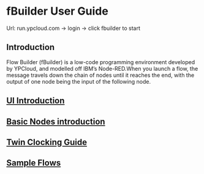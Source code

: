 # fBuilder User Guide
Url: run.ypcloud.com  -> login -> click fbuilder to start 
## Introduction
Flow Builder (fBuilder) is a low-code programming environment developed by YPCloud, and modelled off IBM’s Node-RED.When you launch a flow, the message travels down the chain of nodes until it reaches the end, with the output of one node being the input of the following node.

## [UI Introduction](https://github.com/motebus/ultrabook/blob/main/Ultranet%20Apps/fBuilder/UI%20introduction.md)

## [Basic Nodes introduction](https://github.com/motebus/ultrabook/blob/main/Ultranet%20Apps/fBuilder/basic%20nodes%20intro.md)

## [Twin Clocking Guide](https://github.com/motebus/ultrabook/blob/main/Ultranet%20Apps/fBuilder/Twin%20guide.md)

## [Sample Flows](https://github.com/motebus/ultrabook/blob/main/Ultranet%20Apps/fBuilder/Sample%20Flows/Readme.md)



